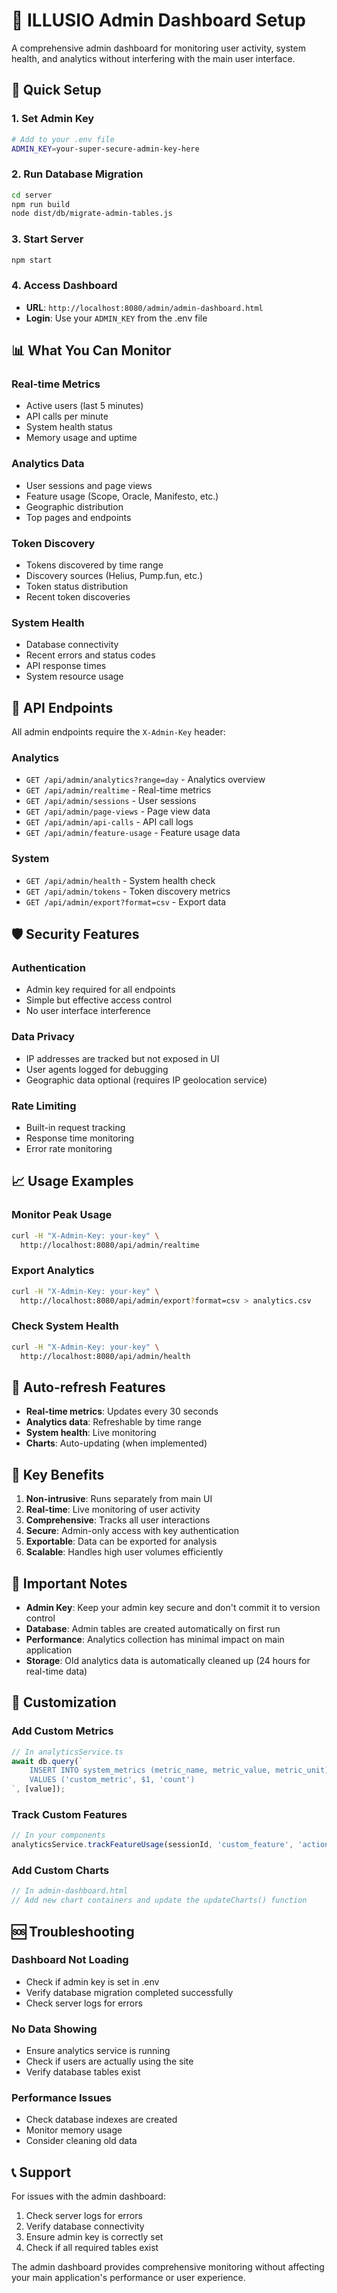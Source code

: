 # 🔐 ILLUSIO Admin Dashboard Setup

A comprehensive admin dashboard for monitoring user activity, system health, and analytics without interfering with the main user interface.

## 🚀 **Quick Setup**

### **1. Set Admin Key**
```bash
# Add to your .env file
ADMIN_KEY=your-super-secure-admin-key-here
```

### **2. Run Database Migration**
```bash
cd server
npm run build
node dist/db/migrate-admin-tables.js
```

### **3. Start Server**
```bash
npm start
```

### **4. Access Dashboard**
- **URL**: `http://localhost:8080/admin/admin-dashboard.html`
- **Login**: Use your `ADMIN_KEY` from the .env file

## 📊 **What You Can Monitor**

### **Real-time Metrics**
- Active users (last 5 minutes)
- API calls per minute
- System health status
- Memory usage and uptime

### **Analytics Data**
- User sessions and page views
- Feature usage (Scope, Oracle, Manifesto, etc.)
- Geographic distribution
- Top pages and endpoints

### **Token Discovery**
- Tokens discovered by time range
- Discovery sources (Helius, Pump.fun, etc.)
- Token status distribution
- Recent token discoveries

### **System Health**
- Database connectivity
- Recent errors and status codes
- API response times
- System resource usage

## 🔧 **API Endpoints**

All admin endpoints require the `X-Admin-Key` header:

### **Analytics**
- `GET /api/admin/analytics?range=day` - Analytics overview
- `GET /api/admin/realtime` - Real-time metrics
- `GET /api/admin/sessions` - User sessions
- `GET /api/admin/page-views` - Page view data
- `GET /api/admin/api-calls` - API call logs
- `GET /api/admin/feature-usage` - Feature usage data

### **System**
- `GET /api/admin/health` - System health check
- `GET /api/admin/tokens` - Token discovery metrics
- `GET /api/admin/export?format=csv` - Export data

## 🛡️ **Security Features**

### **Authentication**
- Admin key required for all endpoints
- Simple but effective access control
- No user interface interference

### **Data Privacy**
- IP addresses are tracked but not exposed in UI
- User agents logged for debugging
- Geographic data optional (requires IP geolocation service)

### **Rate Limiting**
- Built-in request tracking
- Response time monitoring
- Error rate monitoring

## 📈 **Usage Examples**

### **Monitor Peak Usage**
```bash
curl -H "X-Admin-Key: your-key" \
  http://localhost:8080/api/admin/realtime
```

### **Export Analytics**
```bash
curl -H "X-Admin-Key: your-key" \
  http://localhost:8080/api/admin/export?format=csv > analytics.csv
```

### **Check System Health**
```bash
curl -H "X-Admin-Key: your-key" \
  http://localhost:8080/api/admin/health
```

## 🔄 **Auto-refresh Features**

- **Real-time metrics**: Updates every 30 seconds
- **Analytics data**: Refreshable by time range
- **System health**: Live monitoring
- **Charts**: Auto-updating (when implemented)

## 🎯 **Key Benefits**

1. **Non-intrusive**: Runs separately from main UI
2. **Real-time**: Live monitoring of user activity
3. **Comprehensive**: Tracks all user interactions
4. **Secure**: Admin-only access with key authentication
5. **Exportable**: Data can be exported for analysis
6. **Scalable**: Handles high user volumes efficiently

## 🚨 **Important Notes**

- **Admin Key**: Keep your admin key secure and don't commit it to version control
- **Database**: Admin tables are created automatically on first run
- **Performance**: Analytics collection has minimal impact on main application
- **Storage**: Old analytics data is automatically cleaned up (24 hours for real-time data)

## 🔧 **Customization**

### **Add Custom Metrics**
```typescript
// In analyticsService.ts
await db.query(`
    INSERT INTO system_metrics (metric_name, metric_value, metric_unit)
    VALUES ('custom_metric', $1, 'count')
`, [value]);
```

### **Track Custom Features**
```typescript
// In your components
analyticsService.trackFeatureUsage(sessionId, 'custom_feature', 'action', { metadata });
```

### **Add Custom Charts**
```javascript
// In admin-dashboard.html
// Add new chart containers and update the updateCharts() function
```

## 🆘 **Troubleshooting**

### **Dashboard Not Loading**
- Check if admin key is set in .env
- Verify database migration completed successfully
- Check server logs for errors

### **No Data Showing**
- Ensure analytics service is running
- Check if users are actually using the site
- Verify database tables exist

### **Performance Issues**
- Check database indexes are created
- Monitor memory usage
- Consider cleaning old data

## 📞 **Support**

For issues with the admin dashboard:
1. Check server logs for errors
2. Verify database connectivity
3. Ensure admin key is correctly set
4. Check if all required tables exist

The admin dashboard provides comprehensive monitoring without affecting your main application's performance or user experience.
